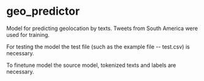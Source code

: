 # geo_predictor
Model for predicting geolocation by texts. Tweets from South America were used for training.

For testing the model the test file (such as the example file -- test.csv) is necessary. 

To finetune model the source model, tokenized texts and labels are necessary. 